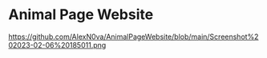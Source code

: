 # Animal Page Website

https://github.com/AlexN0va/AnimalPageWebsite/blob/main/Screenshot%202023-02-06%20185011.png
